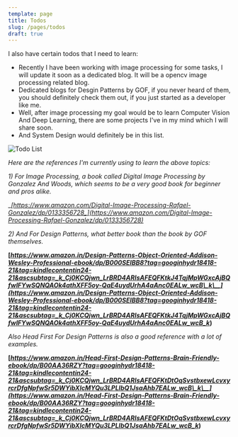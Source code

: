 ```yaml
---
template: page
title: Todos
slug: /pages/todos
draft: true
---
```



I also have certain todos that I need to learn:

* Recently I have been working with image processing for some tasks, I will update it soon as a dedicated blog. It will be a opencv image processing related blog.
* Dedicated blogs for Desgin Patterns by GOF, if you never heard of them, you should definitely check them out, if you just started as a developer like me.
* Well, after image processing my goal would be to learn Computer Vision And Deep Learning, there are some projects I've in my mind which I will share soon.
* And System Design would definitely be in this list.

![Todo List](/media/image-4.jpg)

_Here are the references I'm currently using to learn the above topics:_

_1) For Image Processing, a book called Digital Image Processing by Gonzalez And Woods, which seems to be a very good book for beginner and pros alike._

__[_https://www.amazon.com/Digital-Image-Processing-Rafael-Gonzalez/dp/0133356728_](https://www.amazon.com/Digital-Image-Processing-Rafael-Gonzalez/dp/0133356728)__

_2) And For Design Patterns, what better book than the book by GOF themselves._

__[_https://www.amazon.in/Design-Patterns-Object-Oriented-Addison-Wesley-Professional-ebook/dp/B000SEIBB8?tag=googinhydr18418-21&tag=kindlecontentin24-21&ascsubtag=_k_Cj0KCQjwn_LrBRD4ARIsAFEQFKtkJ4TqjMpWGxcAjBQfwIFYwSQNQAOk4athXFF5oy-QaE4uydUrhA4aAnc0EALw_wcB\_k\__](https://www.amazon.in/Design-Patterns-Object-Oriented-Addison-Wesley-Professional-ebook/dp/B000SEIBB8?tag=googinhydr18418-21&tag=kindlecontentin24-21&ascsubtag=_k_Cj0KCQjwn_LrBRD4ARIsAFEQFKtkJ4TqjMpWGxcAjBQfwIFYwSQNQAOk4athXFF5oy-QaE4uydUrhA4aAnc0EALw_wcB_k_)__

_Also Head First For Design Patterns is also a good reference with a lot of examples._

__[_https://www.amazon.in/Head-First-Design-Patterns-Brain-Friendly-ebook/dp/B00AA36RZY?tag=googinhydr18418-21&tag=kindlecontentin24-21&ascsubtag=_k_Cj0KCQjwn_LrBRD4ARIsAFEQFKtDtOqSvstbxewLcvxyrcrDfgNpfwSr5DWYibXlcMYQu3LPLlbQ1JsaAhb7EALw_wcB\_k\__](https://www.amazon.in/Head-First-Design-Patterns-Brain-Friendly-ebook/dp/B00AA36RZY?tag=googinhydr18418-21&tag=kindlecontentin24-21&ascsubtag=_k_Cj0KCQjwn_LrBRD4ARIsAFEQFKtDtOqSvstbxewLcvxyrcrDfgNpfwSr5DWYibXlcMYQu3LPLlbQ1JsaAhb7EALw_wcB_k_)__
